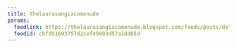 ```yaml
---
title: thelaurasangiacomonude
params:
  feedlink: https://thelaurasangiacomonude.blogspot.com/feeds/posts/default
  feedid: cbfd51693757d2cef45693d57a1dd65d
---
```

